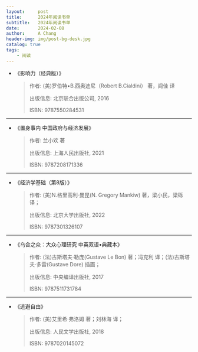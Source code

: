 ```yaml
---
layout:     post
title:      2024年阅读书单
subtitle:   2024年阅读书单
date:       2024-02-08
author:     A Chang
header-img: img/post-bg-desk.jpg
catalog: true
tags:
    - 阅读
---
```



- 《影响力（经典版）》
    > 作者: (美)罗伯特•B.西奥迪尼（Robert B.Cialdini） 著，闾佳 译
    > 
    > 出版信息: 北京联合出版公司, 2016
    > 
    > ISBN: 9787550284531

---

- 《置身事内 中国政府与经济发展》
    > 作者: 兰小欢 著
    > 
    > 出版信息: 上海人民出版社, 2021 
    > 
    > ISBN: 9787208171336

---

- 《经济学基础（第8版）》
    > 作者: (美)N.格里高利·曼昆(N. Gregory Mankiw) 著，梁小民，梁砾 译；
    > 
    > 出版信息: 北京大学出版社, 2022 
    > 
    > ISBN: 9787301326107

---

- 《乌合之众：大众心理研究 中英双语•典藏本》
    > 作者: (法)古斯塔夫·勒庞(Gustave Le Bon) 著；冯克利 译；(法)古斯塔夫·多雷(Gustave Dore) 插画；
    > 
    > 出版信息: 中央编译出版社, 2017 
    > 
    > ISBN: 9787511731784

---

- 《逃避自由》
    > 作者: (美)艾里希·弗洛姆 著；刘林海 译；
    > 
    > 出版信息: 人民文学出版社, 2018 
    > 
    > ISBN: 9787020145072